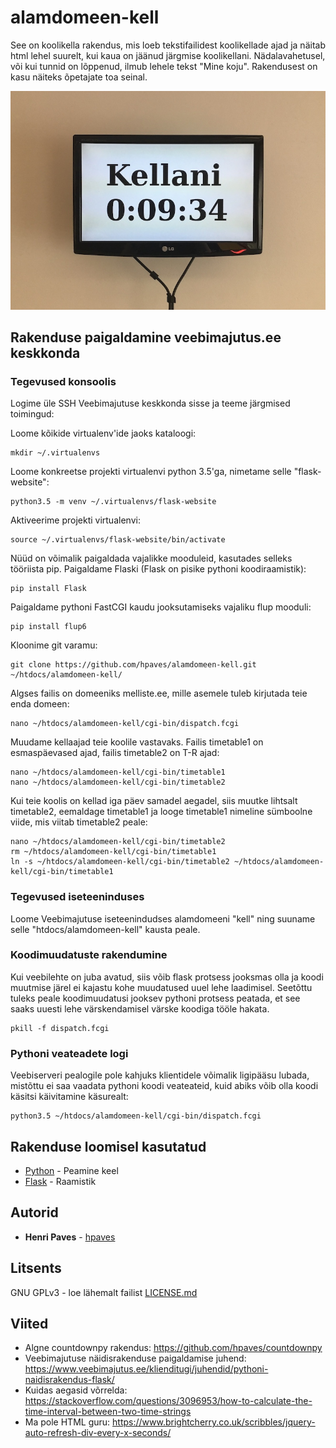 # alamdomeen-kell

See on koolikella rakendus, mis loeb tekstifailidest koolikellade ajad ja näitab html lehel suurelt, kui kaua on jäänud järgmise koolikellani. Nädalavahetusel, või kui tunnid on lõppenud, ilmub lehele tekst "Mine koju". Rakendusest on kasu näiteks õpetajate toa seinal.

![koolikell näeb brauseris välja selline](koolikell_brauseris.jpg)

## Rakenduse paigaldamine veebimajutus.ee keskkonda

### Tegevused konsoolis

Logime üle SSH Veebimajutuse keskkonda sisse ja teeme järgmised toimingud:

Loome kõikide virtualenv'ide jaoks kataloogi:
```
mkdir ~/.virtualenvs
```

Loome konkreetse projekti virtualenvi python 3.5'ga, nimetame selle "flask-website":
```
python3.5 -m venv ~/.virtualenvs/flask-website
```

Aktiveerime projekti virtualenvi:
```
source ~/.virtualenvs/flask-website/bin/activate
```

Nüüd on võimalik paigaldada vajalikke mooduleid, kasutades selleks tööriista pip. Paigaldame Flaski (Flask on pisike pythoni koodiraamistik):
```
pip install Flask
```

Paigaldame pythoni FastCGI kaudu jooksutamiseks vajaliku flup mooduli:
```
pip install flup6
```

Kloonime git varamu:
```
git clone https://github.com/hpaves/alamdomeen-kell.git ~/htdocs/alamdomeen-kell/
```

Algses failis on domeeniks melliste.ee, mille asemele tuleb kirjutada teie enda domeen:
```
nano ~/htdocs/alamdomeen-kell/cgi-bin/dispatch.fcgi
```

Muudame kellaajad teie koolile vastavaks. Failis timetable1 on esmaspäevased ajad, failis timetable2 on T-R ajad:
```
nano ~/htdocs/alamdomeen-kell/cgi-bin/timetable1
nano ~/htdocs/alamdomeen-kell/cgi-bin/timetable2
```

Kui teie koolis on kellad iga päev samadel aegadel, siis muutke lihtsalt timetable2, eemaldage timetable1 ja looge timetable1 nimeline sümboolne viide, mis viitab timetable2 peale:
```
nano ~/htdocs/alamdomeen-kell/cgi-bin/timetable2
rm ~/htdocs/alamdomeen-kell/cgi-bin/timetable1
ln -s ~/htdocs/alamdomeen-kell/cgi-bin/timetable2 ~/htdocs/alamdomeen-kell/cgi-bin/timetable1
```

### Tegevused iseteeninduses
Loome Veebimajutuse iseteenindudses alamdomeeni "kell" ning suuname selle "htdocs/alamdomeen-kell" kausta peale.

### Koodimuudatuste rakendumine
Kui veebilehte on juba avatud, siis võib flask protsess jooksmas olla ja koodi muutmise järel ei kajastu kohe muudatused uuel lehe laadimisel. Seetõttu tuleks peale koodimuudatusi jooksev pythoni protsess peatada, et see saaks uuesti lehe värskendamisel värske koodiga tööle hakata.
```
pkill -f dispatch.fcgi
```

### Pythoni veateadete logi
Veebiserveri pealogile pole kahjuks klientidele võimalik ligipääsu lubada, mistõttu ei saa vaadata pythoni koodi veateateid, kuid abiks võib olla koodi käsitsi käivitamine käsurealt:
```
python3.5 ~/htdocs/alamdomeen-kell/cgi-bin/dispatch.fcgi
```

## Rakenduse loomisel kasutatud

* [Python](https://www.python.org/) - Peamine keel
* [Flask](http://flask.pocoo.org/) - Raamistik

## Autorid

* **Henri Paves** - [hpaves](https://github.com/hpaves)

## Litsents

GNU GPLv3 - loe lähemalt failist [LICENSE.md](LICENSE.md)

## Viited

* Algne countdownpy rakendus: https://github.com/hpaves/countdownpy
* Veebimajutuse näidisrakenduse paigaldamise juhend: https://www.veebimajutus.ee/klienditugi/juhendid/pythoni-naidisrakendus-flask/
* Kuidas aegasid võrrelda: https://stackoverflow.com/questions/3096953/how-to-calculate-the-time-interval-between-two-time-strings
* Ma pole HTML guru: https://www.brightcherry.co.uk/scribbles/jquery-auto-refresh-div-every-x-seconds/
